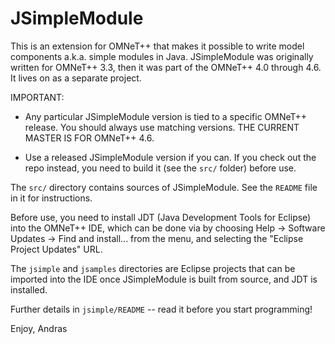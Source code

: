 JSimpleModule
=============

This is an extension for OMNeT++ that makes it possible to write model components
a.k.a. simple modules in Java. JSimpleModule was originally written for OMNeT++ 3.3,
then it was part of the OMNeT++ 4.0 through 4.6. It lives on as a separate project.

IMPORTANT:

- Any particular JSimpleModule version is tied to a specific OMNeT++ release.
  You should always use matching versions. THE CURRENT MASTER IS FOR OMNeT++ 4.6.

- Use a released JSimpleModule version if you can. If you check out the repo instead,
  you need to build it (see the `src/` folder) before use.

The `src/` directory contains sources of JSimpleModule. See the `README` file in it
for instructions.

Before use, you need to install JDT (Java Development Tools for Eclipse) into
the OMNeT++ IDE, which can be done via by choosing Help -> Software Updates ->
Find and install... from the menu, and selecting the "Eclipse Project Updates" URL.

The `jsimple` and `jsamples` directories are Eclipse projects that can be imported
into the IDE once JSimpleModule is built from source, and JDT is installed.

Further details in `jsimple/README` -- read it before you start programming!

Enjoy,
Andras

